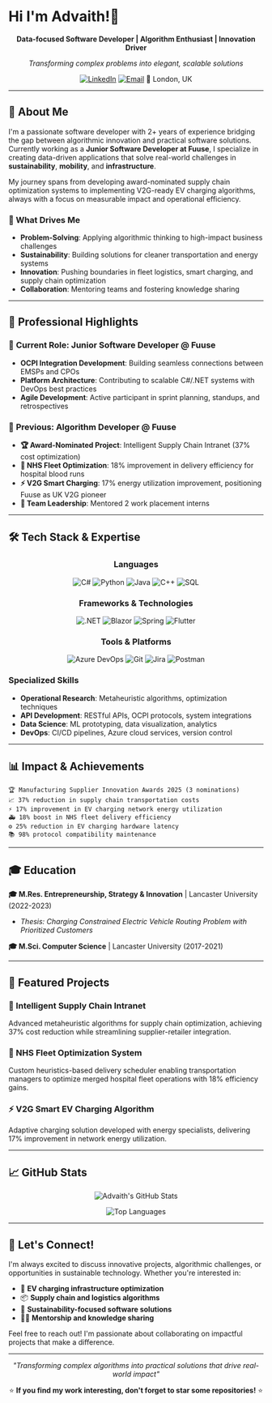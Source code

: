 # Hi I'm Advaith!👋

<div align="center">

**Data-focused Software Developer | Algorithm Enthusiast | Innovation Driver**

*Transforming complex problems into elegant, scalable solutions*

[![LinkedIn](https://img.shields.io/badge/LinkedIn-0077B5?style=for-the-badge&logo=linkedin&logoColor=white)](https://linkedin.com/in/your-profile)
[![Email](https://img.shields.io/badge/Email-D14836?style=for-the-badge&logo=gmail&logoColor=white)](mailto:krishnan.advaith98@gmail.com)
📍 London, UK

</div>

---

## 🚀 About Me

I'm a passionate software developer with 2+ years of experience bridging the gap between algorithmic innovation and practical software solutions. Currently working as a **Junior Software Developer at Fuuse**, I specialize in creating data-driven applications that solve real-world challenges in **sustainability**, **mobility**, and **infrastructure**.

My journey spans from developing award-nominated supply chain optimization systems to implementing V2G-ready EV charging algorithms, always with a focus on measurable impact and operational efficiency.

### 🎯 What Drives Me
- **Problem-Solving**: Applying algorithmic thinking to high-impact business challenges
- **Sustainability**: Building solutions for cleaner transportation and energy systems  
- **Innovation**: Pushing boundaries in fleet logistics, smart charging, and supply chain optimization
- **Collaboration**: Mentoring teams and fostering knowledge sharing

---

## 💼 Professional Highlights

### 🔋 **Current Role: Junior Software Developer @ Fuuse**
- **OCPI Integration Development**: Building seamless connections between EMSPs and CPOs
- **Platform Architecture**: Contributing to scalable C#/.NET systems with DevOps best practices
- **Agile Development**: Active participant in sprint planning, standups, and retrospectives

### 🧠 **Previous: Algorithm Developer @ Fuuse**
- **🏆 Award-Nominated Project**: Intelligent Supply Chain Intranet (37% cost optimization)
- **🏥 NHS Fleet Optimization**: 18% improvement in delivery efficiency for hospital blood runs
- **⚡ V2G Smart Charging**: 17% energy utilization improvement, positioning Fuuse as UK V2G pioneer
- **👥 Team Leadership**: Mentored 2 work placement interns

---

## 🛠️ Tech Stack & Expertise

<div align="center">

### **Languages**
![C#](https://img.shields.io/badge/C%23-239120?style=for-the-badge&logo=c-sharp&logoColor=white)
![Python](https://img.shields.io/badge/Python-3776AB?style=for-the-badge&logo=python&logoColor=white)
![Java](https://img.shields.io/badge/Java-ED8B00?style=for-the-badge&logo=openjdk&logoColor=white)
![C++](https://img.shields.io/badge/C++-00599C?style=for-the-badge&logo=c%2B%2B&logoColor=white)
![SQL](https://img.shields.io/badge/SQL-316192?style=for-the-badge&logo=postgresql&logoColor=white)

### **Frameworks & Technologies**
![.NET](https://img.shields.io/badge/.NET-5C2D91?style=for-the-badge&logo=.net&logoColor=white)
![Blazor](https://img.shields.io/badge/Blazor-512BD4?style=for-the-badge&logo=blazor&logoColor=white)
![Spring](https://img.shields.io/badge/Spring-6DB33F?style=for-the-badge&logo=spring&logoColor=white)
![Flutter](https://img.shields.io/badge/Flutter-02569B?style=for-the-badge&logo=flutter&logoColor=white)

### **Tools & Platforms**
![Azure DevOps](https://img.shields.io/badge/Azure_DevOps-0078D4?style=for-the-badge&logo=azure-devops&logoColor=white)
![Git](https://img.shields.io/badge/Git-F05032?style=for-the-badge&logo=git&logoColor=white)
![Jira](https://img.shields.io/badge/Jira-0052CC?style=for-the-badge&logo=jira&logoColor=white)
![Postman](https://img.shields.io/badge/Postman-FF6C37?style=for-the-badge&logo=postman&logoColor=white)

</div>

### **Specialized Skills**
- **Operational Research**: Metaheuristic algorithms, optimization techniques
- **API Development**: RESTful APIs, OCPI protocols, system integrations
- **Data Science**: ML prototyping, data visualization, analytics
- **DevOps**: CI/CD pipelines, Azure cloud services, version control

---

## 📊 Impact & Achievements

```
🏆 Manufacturing Supplier Innovation Awards 2025 (3 nominations)
📈 37% reduction in supply chain transportation costs
⚡ 17% improvement in EV charging network energy utilization  
🚑 18% boost in NHS fleet delivery efficiency
⚙️ 25% reduction in EV charging hardware latency
📚 98% protocol compatibility maintenance
```

---

## 🎓 Education

**🎓 M.Res. Entrepreneurship, Strategy & Innovation** | Lancaster University (2022-2023)
- *Thesis: Charging Constrained Electric Vehicle Routing Problem with Prioritized Customers*

**🎓 M.Sci. Computer Science** | Lancaster University (2017-2021)

---

## 🌟 Featured Projects

### 🔗 Intelligent Supply Chain Intranet
Advanced metaheuristic algorithms for supply chain optimization, achieving 37% cost reduction while streamlining supplier-retailer integration.

### 🏥 NHS Fleet Optimization System  
Custom heuristics-based delivery scheduler enabling transportation managers to optimize merged hospital fleet operations with 18% efficiency gains.

### ⚡ V2G Smart EV Charging Algorithm
Adaptive charging solution developed with energy specialists, delivering 17% improvement in network energy utilization.

---

## 📈 GitHub Stats

<div align="center">

![Advaith's GitHub Stats](https://github-readme-stats.vercel.app/api?username=Advaith98&show_icons=true&theme=radical)

![Top Languages](https://github-readme-stats.vercel.app/api/top-langs/?username=Advaith98&layout=compact&theme=radical)

</div>

---

## 🤝 Let's Connect!

I'm always excited to discuss innovative projects, algorithmic challenges, or opportunities in sustainable technology. Whether you're interested in:

- 🔋 **EV charging infrastructure optimization**
- 📦 **Supply chain and logistics algorithms**  
- 🌱 **Sustainability-focused software solutions**
- 👨‍💻 **Mentorship and knowledge sharing**

Feel free to reach out! I'm passionate about collaborating on impactful projects that make a difference.

---

<div align="center">

*"Transforming complex algorithms into practical solutions that drive real-world impact"*

⭐ **If you find my work interesting, don't forget to star some repositories!** ⭐

</div>
